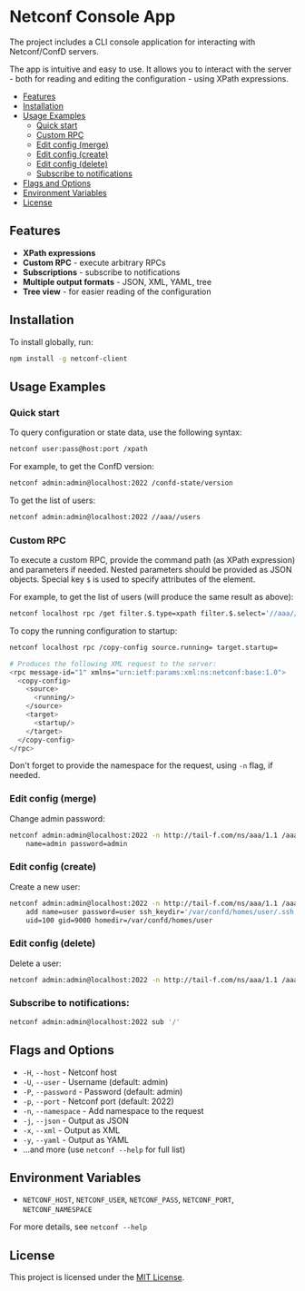 
# Netconf Console App

The project includes a CLI console application for interacting with Netconf/ConfD servers.

The app is intuitive and easy to use. It allows you to interact with the server - both for reading and editing the configuration - using XPath expressions.


- [Features](#features)
- [Installation](#installation)
- [Usage Examples](#usage-examples)
  - [Quick start](#quick-start)
  - [Custom RPC](#custom-rpc)
  - [Edit config (merge)](#edit-config-merge)
  - [Edit config (create)](#edit-config-create)
  - [Edit config (delete)](#edit-config-delete)
  - [Subscribe to notifications](#subscribe-to-notifications)
- [Flags and Options](#flags-and-options)
- [Environment Variables](#environment-variables)
- [License](#license)

## Features

- **XPath expressions**
- **Custom RPC** - execute arbitrary RPCs
- **Subscriptions** - subscribe to notifications
- **Multiple output formats** - JSON, XML, YAML, tree
- **Tree view** - for easier reading of the configuration

## Installation

To install globally, run:
```sh
npm install -g netconf-client
```

## Usage Examples

### Quick start

To query configuration or state data, use the following syntax:

```sh
netconf user:pass@host:port /xpath
```
For example, to get the ConfD version:
```sh
netconf admin:admin@localhost:2022 /confd-state/version
```

To get the list of users:
```sh
netconf admin:admin@localhost:2022 //aaa//users
```


### Custom RPC

To execute a custom RPC, provide the command path (as XPath expression) and parameters if needed. Nested parameters
should be provided as JSON objects. Special key `$` is used to specify attributes of the element.

For example, to get the list of users (will produce the same result as above):

```sh
netconf localhost rpc /get filter.$.type=xpath filter.$.select='//aaa//users'
```

To copy the running configuration to startup:
```sh
netconf localhost rpc /copy-config source.running= target.startup=

# Produces the following XML request to the server:
<rpc message-id="1" xmlns="urn:ietf:params:xml:ns:netconf:base:1.0">
  <copy-config>
    <source>
      <running/>
    </source>
    <target>
      <startup/>
    </target>
  </copy-config>
</rpc>
```

Don't forget to provide the namespace for the request, using `-n` flag, if needed.


### Edit config (merge)

Change admin password:
```sh
netconf admin:admin@localhost:2022 -n http://tail-f.com/ns/aaa/1.1 /aaa/authentication/users/user \
    name=admin password=admin
```

### Edit config (create)

Create a new user:

```sh
netconf admin:admin@localhost:2022 -n http://tail-f.com/ns/aaa/1.1 /aaa/authentication/users/user \
    add name=user password=user ssh_keydir='/var/confd/homes/user/.ssh' \
    uid=100 gid=9000 homedir=/var/confd/homes/user
```

### Edit config (delete)

Delete a user:
```sh
netconf admin:admin@localhost:2022 -n http://tail-f.com/ns/aaa/1.1 /aaa/authentication/users/user del name=user
```

### Subscribe to notifications:
```sh
netconf admin:admin@localhost:2022 sub '/'
```

## Flags and Options

- `-H`, `--host`            - Netconf host
- `-U`, `--user`            - Username (default: admin)
- `-P`, `--password`        - Password (default: admin)
- `-p`, `--port`            - Netconf port (default: 2022)
- `-n`, `--namespace`       - Add namespace to the request
- `-j`, `--json`            - Output as JSON
- `-x`, `--xml`             - Output as XML
- `-y`, `--yaml`            - Output as YAML
- ...and more (use `netconf --help` for full list)

## Environment Variables

- `NETCONF_HOST`, `NETCONF_USER`, `NETCONF_PASS`, `NETCONF_PORT`, `NETCONF_NAMESPACE`

For more details, see `netconf --help`

## License

This project is licensed under the [MIT License](LICENSE).

